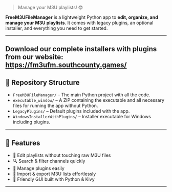 
> Manage your M3U playlists! 😎

**FreeM3UFileManager** is a lightweight Python app to **edit, organize, and manage your M3U playlists**. It comes with legacy plugins, an optional installer, and everything you need to get started.

---
Download our complete installers with plugins from our website:
https://fm3ufm.southcounty.games/
---

## 📁 Repository Structure

- `FreeM3UFileManager/` – The main Python project with all the code.  
- `executable_window/` – A ZIP containing the executable and all necessary files for running the app without Python.  
- `LegacyPlugins/` – Default plugins included with the app.  
- `WindowsInstallerWithPlugins/` – Installer executable for Windows including plugins.  

---

## 🚀 Features

- 📝 Edit playlists without touching raw M3U files  
- 🔍 Search & filter channels quickly  
- 📂 Manage plugins easily  
- 🔄 Import & export M3U lists effortlessly  
- 🎨 Friendly GUI built with Python & Kivy  

---

